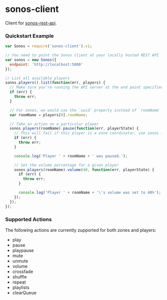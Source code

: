 sonos-client
============

Client for [sonos-rest-api](https://github.com/jeffandersen/sonos-rest-api).

### Quickstart Example

```js
var Sonos = require('sonos-client').v1;

// You need to point the Sonos client at your locally hosted REST API
var sonos = new Sonos({
  endpoint: 'http://localhost:5000'
});

// List all available players
sonos.players().list(function(err, players) {
  // Make sure you're running the API server at the end point specified above
  if (err) {
    throw err;
  }

  // For zones, we would use the `uuid` property instead of `roomName`
  var roomName = players[0].roomName;

  // Take an action on a particular player
  sonos.players(roomName).pause(function(err, playerState) {
    // This will fail if this player is a zone coordinator, use zones instead
    if (err) {
      throw err;
    }

    console.log('Player ' + roomName + ' was paused.');

    // Set the volume percentage for a given player
    sonos.players(roomName).volume(40, function(err, playerState) {
      if (err) {
        throw err;
      }

      console.log('Player ' + roomName + '\'s volume was set to 40%');
    });
  });
});
```

### Supported Actions

The following actions are currently zupported for both zones and players:

- play
- pause
- playpause
- mute
- unmute
- volume
- crossfade
- shuffle
- repeat
- playlists
- clearQueue
